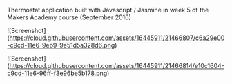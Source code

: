 Thermostat application built with Javascript / Jasmine in week 5 of the Makers Academy course (September 2016)

![Screenshot] (https://cloud.githubusercontent.com/assets/16445911/21466807/c6a29e00-c9cd-11e6-9eb9-9e51d5a328d6.png)

![Screenshot] (https://cloud.githubusercontent.com/assets/16445911/21466814/e10c1604-c9cd-11e6-96ff-f3e96be5b178.png)
